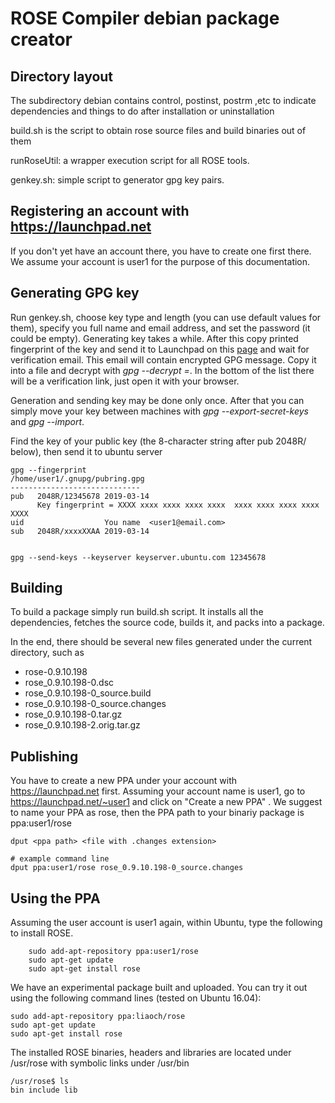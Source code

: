 # ROSE Compiler debian package creator

## Directory layout

The subdirectory debian contains control, postinst, postrm ,etc to indicate dependencies and things to do after installation or uninstallation

build.sh is the script to obtain rose source files and build binaries out of them

runRoseUtil: a wrapper execution script for all ROSE tools. 

genkey.sh: simple script to generator gpg key pairs. 

## Registering an account with https://launchpad.net

If you don't yet have an account there, you have to create one first there. We assume your account is user1 for the purpose of this documentation. 

## Generating GPG key

Run genkey.sh, choose key type and length (you can use default values for them), specify you full name and email address, and set the password (it could be empty). Generating key takes a while. After this copy printed fingerprint of the key and send it to Launchpad on this [page](https://launchpad.net/~/+editpgpkeys) and wait for verification email. This email will contain encrypted GPG message. Copy it into a file and decrypt with *gpg --decrypt <file>=*. In the bottom of the list there will be a verification link, just open it with your browser.

Generation and sending key may be done only once. After that you can simply move your key between machines with *gpg --export-secret-keys* and *gpg --import*.

Find the key of your public key (the 8-character string after pub 2048R/ below), then send it to ubuntu server

```
gpg --fingerprint
/home/user1/.gnupg/pubring.gpg
-----------------------------
pub   2048R/12345678 2019-03-14
      Key fingerprint = XXXX xxxx xxxx xxxx xxxx  xxxx xxxx xxxx xxxx XXXX
uid                  You name  <user1@email.com>
sub   2048R/xxxxXXAA 2019-03-14


gpg --send-keys --keyserver keyserver.ubuntu.com 12345678 
```

## Building

To build a package simply run build.sh script. It installs all the dependencies, fetches the source code, builds it, and packs into a package.

In the end, there should be several new files generated under the current directory, such as

* rose-0.9.10.198
* rose_0.9.10.198-0.dsc
* rose_0.9.10.198-0_source.build
* rose_0.9.10.198-0_source.changes
* rose_0.9.10.198-0.tar.gz
* rose_0.9.10.198-2.orig.tar.gz


## Publishing

You have to create a new PPA under your account with https://launchpad.net first. Assuming your account name is user1, go to https://launchpad.net/~user1 and click on "Create a new PPA" . We suggest to name your PPA as rose, then the PPA path to your binariy package is ppa:user1/rose 
 

```
dput <ppa path> <file with .changes extension>

# example command line
dput ppa:user1/rose rose_0.9.10.198-0_source.changes

```
## Using the PPA

Assuming the user account is user1 again, within Ubuntu, type the following to install ROSE. 

```
    sudo add-apt-repository ppa:user1/rose
    sudo apt-get update
    sudo apt-get install rose   
```

We have an experimental package built and uploaded. You can try it out using the following command lines (tested on Ubuntu 16.04):

```
sudo add-apt-repository ppa:liaoch/rose
sudo apt-get update
sudo apt-get install rose
```

The installed ROSE binaries, headers and libraries are located under /usr/rose with symbolic links under /usr/bin 

```
/usr/rose$ ls
bin include lib  
```

